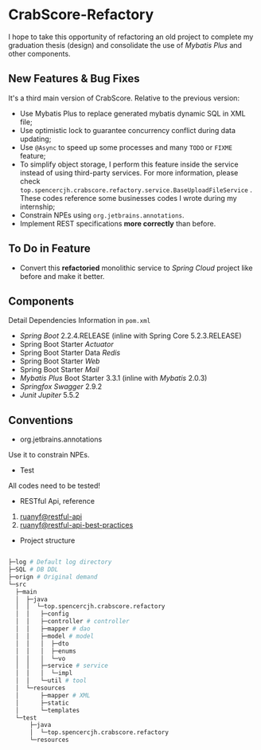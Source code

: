 # CrabScore-Refactory

I hope to take this opportunity of refactoring an old project to complete my graduation thesis (design) and consolidate the use of *Mybatis Plus* and other components.

## New Features & Bug Fixes

It's a third main version of CrabScore. Relative to the previous version:

* Use Mybatis Plus to replace generated mybatis dynamic SQL in XML file;
* Use optimistic lock to guarantee concurrency conflict during data updating;
* Use `@Async` to speed ​​up some processes and many `TODO` or `FIXME` feature;
* To simplify object storage, I perform this feature inside the service instead of using third-party services. For more information, please check `top.spencercjh.crabscore.refactory.service.BaseUploadFileService` . These codes reference some businesses codes I wrote during my internship;
* Constrain NPEs using `org.jetbrains.annotations`. 
* Implement REST specifications **more correctly** than before.

## To Do in Feature

* Convert this **refactoried** monolithic service to *Spring Cloud* project like before and make it better.

## Components

Detail Dependencies Information in `pom.xml` 

* *Spring Boot* 2.2.4.RELEASE (inline with Spring Core 5.2.3.RELEASE)
* Spring Boot Starter *Actuator*
* Spring Boot Starter Data *Redis*
* Spring Boot Starter *Web*
* Spring Boot Starter *Mail*
* *Mybatis Plus* Boot Starter 3.3.1 (inline with *Mybatis* 2.0.3)
* *Springfox Swagger* 2.9.2
* *Junit Jupiter* 5.5.2

## Conventions

* org.jetbrains.annotations

Use it to constrain NPEs.

* Test

All codes need to be tested!

* RESTful Api, reference

1. [ruanyf@restful-api](http://www.ruanyifeng.com/blog/2014/05/restful_api.html)
2. [ruanyf@restful-api-best-practices](http://www.ruanyifeng.com/blog/2018/10/restful-api-best-practices.html)

* Project structure

```sh

├─log # Default log directory
├─SQL # DB DDL
├─orign # Original demand
└─src
  ├─main
  │  ├─java
  │  │  └─top.spencercjh.crabscore.refactory
  │  │   ├─config
  │  │   ├─controller # controller
  │  │   ├─mapper # dao
  │  │   ├─model # model
  │  │   │  ├─dto
  │  │   │  ├─enums
  │  │   │  └─vo
  │  │   ├─service # service
  │  │   │  └─impl
  │  │   └─util # tool
  │  └─resources
  │      ├─mapper # XML
  │      ├─static
  │      └─templates
  └─test
      ├─java
      │  └─top.spencercjh.crabscore.refactory
      └─resources
```
